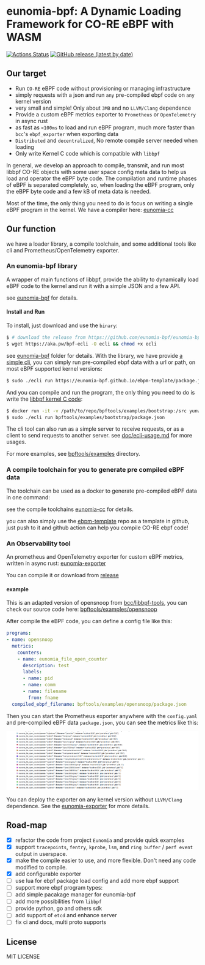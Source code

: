 # eunomia-bpf: A Dynamic Loading Framework for CO-RE eBPF with WASM

[![Actions Status](https://github.com/eunomia-bpf/eunomia-bpf/workflows/Ubuntu/badge.svg)](https://github.com/eunomia-bpf/eunomia-bpf/actions)
[![GitHub release (latest by date)](https://img.shields.io/github/v/release/eunomia-bpf/eunomia-bpf)](https://github.com/eunomia-bpf/eunomia-bpf/releases)
<!-- [![codecov](https://codecov.io/gh/eunomia-bpf/eunomia-bpf/branch/master/graph/badge.svg)](https://codecov.io/gh/filipdutescu/modern-cpp-template) -->

## Our target

- Run `CO-RE` eBPF code without provisioning or managing infrastructure
- simply requests with a json and run `any` pre-compiled ebpf code on `any` kernel version
- very small and simple! Only about `3MB` and no `LLVM/Clang` dependence
- Provide a custom eBPF metrics exporter to `Prometheus` or `OpenTelemetry` in async rust
- as fast as `<100ms` to load and run eBPF program, much more faster than `bcc`'s `ebpf_exporter` when exporting data
- `Distributed` and `decentralized`, No remote compile server needed when loading
- Only write Kernel C code which is compatible with `libbpf`

In general, we develop an approach to compile, transmit, and run most libbpf CO-RE objects with some user space config meta data to help us load and operator the eBPF byte code. The compilation and runtime phases of eBPF is separated completely, so, when loading the eBPF program, only the eBPF byte code and a few kB of meta data is needed.

Most of the time, the only thing you need to do is focus on writing a single eBPF program in the kernel. We have a compiler here: [eunomia-cc](https://github.com/eunomia-bpf/eunomia-cc)

## Our function

we have a loader library, a compile toolchain, and some additional tools like cli and Prometheus/OpenTelemetry exporter.

### An eunomia-bpf library

A wrapper of main functions of libbpf, provide the ability to dynamically load eBPF code to the kernel and run it with a simple JSON and a few API.

see [eunomia-bpf](eunomia-bpf) for details.

#### Install and Run

To install, just download and use the `binary`:

```bash
$ # download the release from https://github.com/eunomia-bpf/eunomia-bpf/releases/latest/download/ecli
$ wget https://aka.pw/bpf-ecli -O ecli && chmod +x ecli
```

see [eunomia-bpf](eunomia-bpf) folder for details. With the library, we have provide [a simple cli](https://github.com/eunomia-bpf/eunomia-bpf/releases/), you can simply run pre-compiled ebpf data with a url or path, on most eBPF supported kernel versions:

```bash
$ sudo ./ecli run https://eunomia-bpf.github.io/ebpm-template/package.json # simply run a pre-compiled ebpf code from a url
```

And you can compile and run the program, the only thing you need to do is write the [libbpf kernel C code](bpftools/examples/bootstrap/bootstrap.bpf.c):

```bash
$ docker run -it -v /path/to/repo/bpftools/examples/bootstrap:/src yunwei37/ebpm:latest
$ sudo ./ecli run bpftools/examples/bootstrap/package.json              # run the compiled ebpf code
```

The cli tool can also run as a simple server to receive requests, or as a client to send requests to another server. see [doc/ecli-usage.md](https://eunomia-bpf.github.io/ecli/index.html) for more usages.

For more examples, see [bpftools/examples](bpftools/examples) directory.

### A compile toolchain for you to generate pre compiled eBPF data

The toolchain can be used as a docker to generate pre-compiled eBPF data in one command:

see the compile toolchains [eunomia-cc](https://github.com/eunomia-bpf/eunomia-cc) for details.

you can also simply use the [ebpm-template](https://github.com/eunomia-bpf/ebpm-template) repo as a template in github, just push to it and github action can help you compile CO-RE ebpf code!

### An Observability tool

An prometheus and OpenTelemetry exporter for custom eBPF metrics, written in async rust: [eunomia-exporter](eunomia-exporter)

You can compile it or download from [release](https://github.com/eunomia-bpf/eunomia-bpf/releases/)

#### example

This is an adapted version of opensnoop from [bcc/libbpf-tools](https://github.com/iovisor/bcc/blob/master/libbpf-tools/opensnoop.bpf.c), you can check our source code here: [bpftools/examples/opensnoop](bpftools/examples/opensnoop)

After compile the eBPF code, you can define a config file like this:

```yml
programs:
- name: opensnoop
  metrics:
    counters:
    - name: eunomia_file_open_counter
      description: test
      labels:
      - name: pid
      - name: comm
      - name: filename
        from: fname
  compiled_ebpf_filename: bpftools/examples/opensnoop/package.json
```

Then you can start the Prometheus exporter anywhere with the `config.yaml` and pre-compiled eBPF data `package.json`, you can see the metrics like this:

![opensnoop_prometheus](documents/images/opensnoop_prometheus.png)

You can deploy the exporter on any kernel version without `LLVM/Clang` dependence. See the [eunomia-exporter](eunomia-exporter/README.md) for more details.

## Road-map

- [X] refactor the code from project `Eunomia` and provide quick examples
- [X] support `tracepoints`, `fentry`, `kprobe`, `lsm`, and `ring buffer` / `perf event` output in userspace.
- [X] make the compile easier to use, and more flexible. Don't need any code modified to compile.
- [X] add configurable exporter
- [ ] use lua for ebpf package load config and add more ebpf support
- [ ] support more ebpf program types:
- [ ] add simple pacakage manager for eunomia-bpf
- [ ] add more possibilities from `libbpf`
- [ ] provide python, go and others sdk
- [ ] add support of `etcd` and enhance server
- [ ] fix ci and docs, multi proto supports

## License

MIT LICENSE

